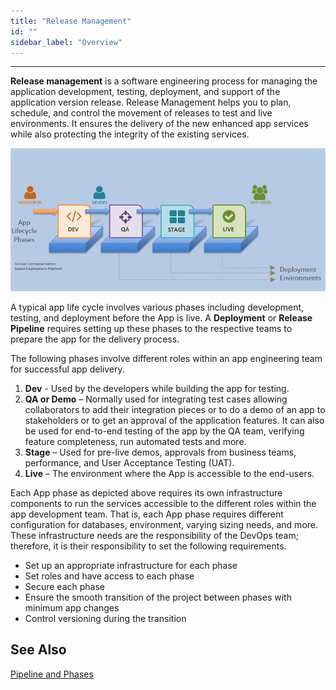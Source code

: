 ```yaml
---
title: "Release Management"
id: ""
sidebar_label: "Overview"
---
```

---

**Release management** is a software engineering process for managing the application development, testing, deployment, and support of the application version release. Release Management helps you to plan, schedule, and control the movement of releases to test and live environments. It ensures the delivery of the new enhanced app services while also protecting the integrity of the existing services.

[![release_pipeline](/learn/assets/release_pipeline.png)](/learn/assets/release_pipeline.png)

A typical app life cycle involves various phases including development, testing, and deployment before the App is live. A **Deployment** or **Release Pipeline** requires setting up these phases to the respective teams to prepare the app for the delivery process.

The following phases involve different roles within an app engineering team for successful app delivery.

1. **Dev** - Used by the developers while building the app for testing.
2. **QA or Demo** – Normally used for integrating test cases allowing collaborators to add their integration pieces or to do a demo of an app to stakeholders or to get an approval of the application features. It can also be used for end-to-end testing of the app by the QA team, verifying feature completeness, run automated tests and more.
3. **Stage** – Used for pre-live demos, approvals from business teams, performance, and User Acceptance Testing (UAT).
4. **Live** – The environment where the App is accessible to the end-users.

Each App phase as depicted above requires its own infrastructure components to run the services accessible to the different roles within the app development team. That is, each App phase requires different configuration for databases, environment, varying sizing needs, and more. These infrastructure needs are the responsibility of the DevOps team; therefore, it is their responsibility to set the following requirements.

- Set up an appropriate infrastructure for each phase
- Set roles and have access to each phase
- Secure each phase
- Ensure the smooth transition of the project between phases with minimum app changes
- Control versioning during the transition

## See Also

[Pipeline and Phases](/learn/app-development/deployment/pipelines-phases)